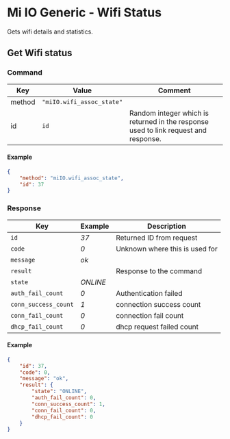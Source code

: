 # Mi IO Generic - Wifi Status

Gets wifi details and statistics.

## Get Wifi status

### Command

| Key    | Value                     | Comment                                                                             |
| ------ | ------------------------- | ----------------------------------------------------------------------------------- |
| method | `"miIO.wifi_assoc_state"` |                                                                                     |
| id     | `id`                      | Random integer which is returned in the response used to link request and response. |

#### Example

```json
{
    "method": "miIO.wifi_assoc_state",
    "id": 37
}
```

### Response

| Key                  | Example  | Description                    |
| -------------------- | -------- | ------------------------------ |
| `id`                 | _37_     | Returned ID from request       |
| `code`               | _0_      | Unknown where this is used for |
| `message`            | _ok_     |                                |
| `result`             |          | Response to the command        |
| `state`              | _ONLINE_ |                                |
| `auth_fail_count`    | _0_      | Authentication failed          |
| `conn_success_count` | _1_      | connection success count       |
| `conn_fail_count`    | _0_      | connection fail count          |
| `dhcp_fail_count`    | _0_      | dhcp request failed count      |

#### Example

```json
{
    "id": 37,
    "code": 0,
    "message": "ok",
    "result": {
        "state": "ONLINE",
        "auth_fail_count": 0,
        "conn_success_count": 1,
        "conn_fail_count": 0,
        "dhcp_fail_count": 0
    }
}
```
